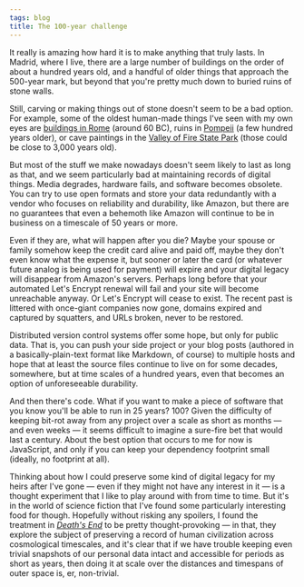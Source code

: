 ```yaml
---
tags: blog
title: The 100-year challenge
---
```


It really is amazing how hard it is to make anything that truly lasts. In Madrid, where I live, there are a large number of buildings on the order of about a hundred years old, and a handful of older things that approach the 500-year mark, but beyond that you're pretty much down to buried ruins of stone walls.

Still, carving or making things out of stone doesn't seem to be a bad option. For example, some of the oldest human-made things I've seen with my own eyes are [buildings in Rome](https://en.wikipedia.org/wiki/Colosseum) (around 60 BC), ruins in [Pompeii](https://en.wikipedia.org/wiki/Pompeii) (a few hundred years older), or cave paintings in the [Valley of Fire State Park](https://en.wikipedia.org/wiki/Valley_of_Fire_State_Park) (those could be close to 3,000 years old).

But most of the stuff we make nowadays doesn't seem likely to last as long as that, and we seem particularly bad at maintaining records of digital things. Media degrades, hardware fails, and software becomes obsolete. You can try to use open formats and store your data redundantly with a vendor who focuses on reliability and durability, like Amazon, but there are no guarantees that even a behemoth like Amazon will continue to be in business on a timescale of 50 years or more.

Even if they are, what will happen after you die? Maybe your spouse or family somehow keep the credit card alive and paid off, maybe they don't even know what the expense it, but sooner or later the card (or whatever future analog is being used for payment) will expire and your digital legacy will disappear from Amazon's servers. Perhaps long before that your automated Let's Encrypt renewal will fail and your site will become unreachable anyway. Or Let's Encrypt will cease to exist. The recent past is littered with once-giant companies now gone, domains expired and captured by squatters, and URLs broken, never to be restored.

Distributed version control systems offer some hope, but only for public data. That is, you can push your side project or your blog posts (authored in a basically-plain-text format like Markdown, of course) to multiple hosts and hope that at least the source files continue to live on for some decades, somewhere, but at time scales of a hundred years, even that becomes an option of unforeseeable durability.

And then there's code. What if you want to make a piece of software that you know you'll be able to run in 25 years? 100? Given the difficulty of keeping bit-rot away from any project over a scale as short as months — and even weeks — it seems difficult to imagine a sure-fire bet that would last a century. About the best option that occurs to me for now is JavaScript, and only if you can keep your dependency footprint small (ideally, no footprint at all).

Thinking about how I could preserve some kind of digital legacy for my heirs after I've gone — even if they might not have any interest in it — is a thought experiment that I like to play around with from time to time. But it's in the world of science fiction that I've found some particularly interesting food for though. Hopefully without risking any spoilers, I found the treatment in [*Death's End*](https://en.wikipedia.org/wiki/Death%27s_End) to be pretty thought-provoking — in that, they explore the subject of preserving a record of human civilization across cosmological timescales, and it's clear that if we have trouble keeping even trivial snapshots of our personal data intact and accessible for periods as short as years, then doing it at scale over the distances and timespans of outer space is, er, non-trivial.
